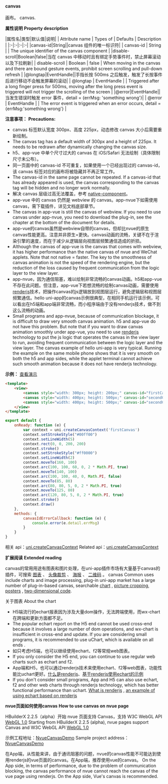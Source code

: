 #### canvas

画布。
canvas.

**属性说明**
**Property description**

|属性名|类型|默认值|说明|
| Attribute name | Types of    | Defaults | Description                                                  |
|:-|:-|:-|:-|
|canvas-id|String||canvas 组件的唯一标识符|
| canvas-id      | String      |          | The unique identifier of the canvas component                |
|disable-scroll|Boolean|false|当在 canvas 中移动时且有绑定手势事件时，禁止屏幕滚动以及下拉刷新|
| disable-scroll | Boolean     | false    | When moving in the canvas and there are bound gesture events, prohibit screen scrolling and pull-down refresh |
|@longtap|EventHandle||手指长按 500ms 之后触发，触发了长按事件后进行移动不会触发屏幕的滚动|
| @longtap       | EventHandle |          | Triggered after a long finger press for 500ms, moving after the long press event is triggered will not trigger the scrolling of the screen |
|@error|EventHandle||当发生错误时触发 error 事件，detail = {errMsg: 'something wrong'}|
| @error         | EventHandle |          | The error event is triggered when an error occurs, detail = {errMsg:'something wrong'} |

**注意事项：**
**Precautions:**

* canvas 标签默认宽度 300px、高度 225px，动态修改 canvas 大小后需要重新绘制。
* The canvas tag has a default width of 300px and a height of 225px. It needs to be redrawn after dynamically changing the canvas size.
* h5、app-vue 中单个尺寸过大的 canvas 在 iOS/Safari 无法绘制（具体限制尺寸未公布）。
* 同一页面中的 canvas-id 不可重复，如果使用一个已经出现过的 canvas-id，该 canvas 标签对应的画布将被隐藏并不再正常工作。
* The canvas-id in the same page cannot be repeated. If a canvas-id that has already appeared is used, the canvas corresponding to the canvas tag will be hidden and no longer work normally.
* 解决 canvas 层级过高无法覆盖，参考 [native-component](/component/native-component)。
* app-vue 中的 canvas 仍然是 webview 的 canvas。app-nvue下如需使用canvas，需下载插件，详见文档底部章节。
* The canvas in app-vue is still the canvas of webview. If you need to use canvas under app-nvue, you need to download the plug-in, see the chapter at the bottom of the document for details.
* app-vue的canvas虽然是webview自带的canvas，但却比nvue的原生canvas性能更高。注意并非原生=更快。canvas动画的流畅，关键不在于渲染引擎的速度，而在于减少从逻辑层向视图层频繁通信造成的折损。
* Although the canvas of app-vue is the canvas that comes with webview, it has higher performance than the native canvas of nvue and WeChat applets. Note that not native = faster. The key to the smoothness of canvas animation is not the speed of the rendering engine, but the reduction of the loss caused by frequent communication from the logic layer to the view layer.
* app-nvue，因为通信阻塞，难以绘制非常流畅的canvas动画。h5和app-vue不存在此问题。但注意，app-vue下若想流畅的绘制canvas动画，需要使用[renderjs](https://uniapp.dcloud.io/frame?id=renderjs)技术，把操作canvas的js逻辑放到视图层运行，避免逻辑层和视图层频繁通信。hello uni-app的canvas示例很典型，在相同手机运行该示例，可以看出在h5端和app端非常流畅，而小程序端由于没有renderjs技术，做不到这么流畅的动画。
* Small programs and app-nvue, because of communication blockage, it is difficult to draw very smooth canvas animation. h5 and app-vue do not have this problem. But note that if you want to draw canvas animation smoothly under app-vue, you need to use [renderjs](https://uniapp.dcloud.io/frame?id=renderjs) technology to put the js logic that operates the canvas in the view layer to run, avoiding frequent communication between the logic layer and the view layer. The canvas example of hello uni-app is very typical. Running the example on the same mobile phone shows that it is very smooth on both the h5 and app sides, while the applet terminal cannot achieve such smooth animation because it does not have renderjs technology.

**示例：** [查看演示](https://hellouniapp.dcloud.net.cn/pages/component/canvas/canvas)
 
```html
<template>
	<view>
		<canvas style="width: 300px; height: 200px;" canvas-id="firstCanvas" id="firstCanvas"></canvas>
		<canvas style="width: 400px; height: 500px;" canvas-id="secondCanvas" id="secondCanvas"></canvas>
		<canvas style="width: 400px; height: 500px;" canvas-id="secondCanvas" id="secondCanvas" @error="canvasIdErrorCallback"></canvas>
	</view>
</template>
```
 
```javascript
export default {
	onReady: function (e) {
		var context = uni.createCanvasContext('firstCanvas')
		context.setStrokeStyle("#00ff00")
		context.setLineWidth(5)
		context.rect(0, 0, 200, 200)
		context.stroke()
		context.setStrokeStyle("#ff0000")
		context.setLineWidth(2)
		context.moveTo(160, 100)
		context.arc(100, 100, 60, 0, 2 * Math.PI, true)
		context.moveTo(140, 100)
		context.arc(100, 100, 40, 0, Math.PI, false)
		context.moveTo(85, 80)
		context.arc(80, 80, 5, 0, 2 * Math.PI, true)
		context.moveTo(125, 80)
		context.arc(120, 80, 5, 0, 2 * Math.PI, true)
		context.stroke()
		context.draw()
	},
	methods: {
		canvasIdErrorCallback: function (e) {
			console.error(e.detail.errMsg)
		}
	}
}
```
 
相关 api：[uni.createCanvasContext](api/canvas/createCanvasContext)
Related api：[uni.createCanvasContext](api/canvas/createCanvasContext)

**扩展阅读**
**Extended reading**

canvas的常用用途有图表和图片处理，在uni-app插件市场有大量基于canvas的插件，可搜索 [图表](https://ext.dcloud.net.cn/search?q=图表) 、 [头像裁剪](https://ext.dcloud.net.cn/search?q=头像裁剪) 、 [海报](https://ext.dcloud.net.cn/search?q=海报) 、 [二维码](https://ext.dcloud.net.cn/search?q=%E4%BA%8C%E7%BB%B4%E7%A0%81) 。
canvas Common uses include charts and image processing, plug-in uni-app market has a large number of plug-in-based canvas, searchable [chart](https://ext.dcloud.net.cn/search?q=%E5%9B%BE%E8%A1%A8) , [picture cropping](https://ext.dcloud.net.cn/search?q=%E5%A4%B4%E5%83%8F%E8%A3%81%E5%89%AA), [posters](https://ext.dcloud.net.cn/search?q=%E6%B5%B7%E6%8A%A5) , [two-dimensional code](https://ext.dcloud.net.cn/search?q=%E4%BA%8C%E7%BB%B4%E7%A0%81).

关于图表
About the chart
- H5端流行的echart报表因为涉及大量dom操作，无法跨端使用，而wx-chart在跨端和更新方面都不足。
- The popular echart report on the H5 end cannot be used cross-end because it involves a large number of dom operations, and wx-chart is insufficient in cross-end and update. If you are considering small programs, it is recommended to use uChart, which is available on all ends .
- 如只考虑H5端，也可以继续使用echart、f2等常规web图表。
- If you only consider the H5 end, you can continue to use regular web charts such as echart and f2.
- App端和H5，也可以通过renderjs技术来使用echart、f2等web图表，功能性能比uchart更好。[什么是renderjs](https://uniapp.dcloud.io/frame?id=renderjs)、[基于renderjs使用echart的示例](https://ext.dcloud.net.cn/plugin?id=1207)
- If you don't consider small programs, App and H5 can also use echart, f2 and other web charts through renderjs technology, which has better functional performance than uchart. [What is renderjs](https://uniapp.dcloud.io/frame?id=renderjs) , [an example of using echart based on renderjs](https://ext.dcloud.net.cn/plugin?id=1207)


**nvue页面如何使用canvas**
**How to use canvas on nvue page**

HBuilderX 2.2.5（alpha）开始 nvue 页面支持 Canvas，支持 W3C WebGL API [WebGL 1.0](https://www.khronos.org/registry/webgl/specs/latest/1.0/)
Starting from HBuilderX 2.2.5 (alpha), nvue pages support Canvas and W3C WebGL API [WebGL 1.0](https://www.khronos.org/registry/webgl/specs/latest/1.0/)

示例工程地址：[NvueCanvasDemo](https://github.com/dcloudio/NvueCanvasDemo)
Sample project address：[NvueCanvasDemo](https://github.com/dcloudio/NvueCanvasDemo)

在App端，从性能来讲，由于通讯阻塞的问题，nvue的canvas性能不可能达到使用renderjs的vue页面的canvas。在App端，推荐使用vue的canvas。
On the App side, in terms of performance, due to the problem of communication blocking, the canvas performance of nvue cannot reach the canvas of the vue page using renderjs. On the App side, Vue's canvas is recommended.